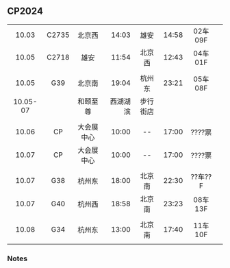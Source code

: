 ## CP2024

|        |      |          |        |        |       |         |      |
| :----: | :--: | :------: | -----: |  :--:  | :---- | :-----: | :--: |
| 10.03  | C2735|  北京西  | 14:03  |  雄安  | 14:58 | 02车09F |      |
| 10.05  | C2718|   雄安   | 11:54  | 北京西 | 12:43 | 04车01F |      |
|        |      |          |        |        |       |         |      |
| 10.05  |  G39 |  北京南  | 19:04  | 杭州东 | 23:21 | 05车08F |      |
|10.05-07|      | 和颐至尊 |西湖湖滨|步行街店|       |         |      |
|        |      |          |        |        |       |         |      |
| 10.06  |  CP  |大会展中心| 10:00  |   --   | 17:00 | ????票  |      |
| 10.07  |  CP  |大会展中心| 10:00  |   --   | 17:00 | ????票  |      |
|        |      |          |        |        |       |         |      |
| 10.07  |  G38 |  杭州东  | 18:00  | 北京南 | 22:30 | ??车??F |      |
| 10.07  |  G40 |  杭州西  | 18:58  | 北京南 | 23:23 | 08车13F |      |
|        |      |          |        |        |       |         |      |
| 10.08  |  G34 |  杭州东  | 13:00  | 北京南 | 17:40 | 11车10F |      |
|        |      |          |        |        |       |         |      |

### Notes
